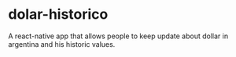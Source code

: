 # dolar-historico
A react-native app that allows people to keep update about dollar in argentina and his historic values.
